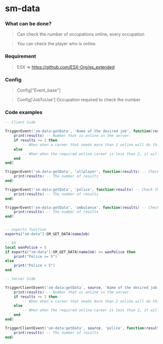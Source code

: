 # sm-data

### What can be done?
> Can check the number of occupations online, every occupation

> You can check the player who is online.

### Requirement
> ESX => https://github.com/ESX-Org/es_extended

### Config
> Config["Event_base"]

> Config['JobToUse'] Occupation required to check the number

### Code examples

```lua
-- Client Side

TriggerEvent('sm-data:getData', 'Name of the desired job', function(results)
    print(results) -- Number that is online in the server.
    if results >= 2 then
        -- When when a career that needs more than 2 online will do this line
    else
        -- When when the required online career is less than 2, it will do this line.
    end
end)

TriggerEvent('sm-data:getData', 'allplayer', function(results) -- Check the number of players in the entire server.
    print(results) -- The number of results
end)

TriggerEvent('sm-data:getData', 'police', function(results) -- Check the number of police in the entire server.
    print(results) -- The number of results
end)

TriggerEvent('sm-data:getData', 'ambulance', function(results) -- Check the number of ambulance in the entire server.
    print(results) -- The number of results
end)


-- exports function
exports["sm-data"]:SM_GET_DATA(nameJob)

-- EX
local wanPolice = 5
if exports["sm-data"]:SM_GET_DATA(nameJob) >= wanPolice then
    print("Police >= 5")
else
    print("Police < 5")
end
```


```lua
-- Server Side

TriggerClientEvent('sm-data:getData', source, 'Name of the desired job', function(results)
    print(results) -- Number that is online in the server.
    if results >= 2 then
        -- When when a career that needs more than 2 online will do this line
    else
        -- When when the required online career is less than 2, it will do this line.
    end
end)

TriggerClientEvent('sm-data:getData', source, 'police', function(results)
    print(results) -- The number of results
end)
```
